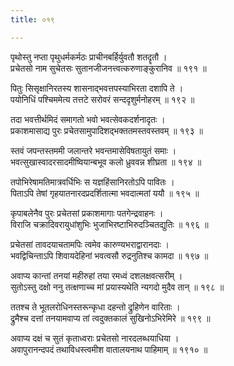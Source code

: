 ```yaml
---
title: ०१९

---
```

<div class="audioEmbed"  caption="सीतालक्ष्मी-वाचनम्" src="https://sanskritdocuments.org/sites/completenarayaneeyam/SoundFiles/019/019_01.mp3"></div>


पृथोस्तु नप्ता पृथुधर्मकर्मठः प्राचीनबर्हिर्युवतौ शतदॄतौ ।  
प्रचेतसो नाम सुचेतसः सुतानजीजनत्त्वत्करुणाङ्कुरानिव ॥ १९१ ॥

<div class="audioEmbed"  caption="सीतालक्ष्मी-वाचनम्" src="https://sanskritdocuments.org/sites/completenarayaneeyam/SoundFiles/019/019_02.mp3"></div>


पितुः सिसृक्षानिरतस्य शासनाद्भवत्तपस्याभिरता दशापि ते ।  
पयोनिधिं पश्चिममेत्य तत्तटे सरोवरं सन्ददृशुर्मनोहरम् ॥ १९२ ॥

<div class="audioEmbed"  caption="सीतालक्ष्मी-वाचनम्" src="https://sanskritdocuments.org/sites/completenarayaneeyam/SoundFiles/019/019_03.mp3"></div>


तदा भवत्तीर्थमिदं समागतो भवो भवत्सेवकदर्शनादृतः ।  
प्रकाशमासाद्य पुरः प्रचेतसामुपादिशद्भक्ततमस्तवस्तवम् ॥ १९३ ॥

<div class="audioEmbed"  caption="सीतालक्ष्मी-वाचनम्" src="https://sanskritdocuments.org/sites/completenarayaneeyam/SoundFiles/019/019_04.mp3"></div>


स्तवं जपन्तस्तममी जलान्तरे भवन्तमासेविषतायुतं समाः ।  
भवत्सुखास्वादरसादमीष्वियान्बभूव कलो ध्रुववन्न शीघ्रता ॥ १९४ ॥

<div class="audioEmbed"  caption="सीतालक्ष्मी-वाचनम्" src="https://sanskritdocuments.org/sites/completenarayaneeyam/SoundFiles/019/019_05.mp3"></div>


तपोभिरेषामतिमात्रवर्धिभिः स यज्ञहिंसानिरतोऽपि पावितः ।  
पिताऽपि तेषां गृहयातनारदप्रदर्शितात्मा भवदात्मतां ययौ ॥ १९५ ॥

<div class="audioEmbed"  caption="सीतालक्ष्मी-वाचनम्" src="https://sanskritdocuments.org/sites/completenarayaneeyam/SoundFiles/019/019_06.mp3"></div>


कृपाबलेनैव पुरः प्रचेतसां प्रकाशमागाः पतगेन्द्रवाहनः ।  
विराजि चक्रादिवरायुधांशुभिः भुजाभिरष्टाभिरुदञ्चितद्युतिः ॥ १९६ ॥

<div class="audioEmbed"  caption="सीतालक्ष्मी-वाचनम्" src="https://sanskritdocuments.org/sites/completenarayaneeyam/SoundFiles/019/019_07.mp3"></div>


प्रचेतसां तावदयाचतामपिः त्वमेव कारुण्यभराद्वारानदाः ।  
भवद्विचिन्ताऽपि शिवायदेहिनां भवत्वसौ रुद्रनुतिश्च कामदा ॥ १९७ ॥

<div class="audioEmbed"  caption="सीतालक्ष्मी-वाचनम्" src="https://sanskritdocuments.org/sites/completenarayaneeyam/SoundFiles/019/019_08.mp3"></div>


अवाप्य कान्तां तनयां महीरुहां तया रमध्वं दशलक्षवत्सरीम् ।  
सुतोऽस्तु दक्षो ननु तत्क्षणाच्च मां प्रयास्यथेति न्यगदो मुदैव तान् ॥ १९८ ॥

<div class="audioEmbed"  caption="सीतालक्ष्मी-वाचनम्" src="https://sanskritdocuments.org/sites/completenarayaneeyam/SoundFiles/019/019_09.mp3"></div>


ततश्च ते भूतलरोधिनस्तरून्कृधा दहन्तो द्रुहिणेन वारिताः ।  
द्रुमैश्च दत्तां तनयामवाप्य तां त्वदुक्तकालं सुखिनोऽभिरेमिरे ॥ १९९ ॥

<div class="audioEmbed"  caption="सीतालक्ष्मी-वाचनम्" src="https://sanskritdocuments.org/sites/completenarayaneeyam/SoundFiles/019/019_10.mp3"></div>


अवाप्य दक्षं च सुतं कृताध्वराः प्रचेतसो नारदलब्धयाधिया ।  
अवापुरानन्दपदं तथाविधस्त्वमीश वातालयनाथ पाहिमाम् ॥ १९१० ॥